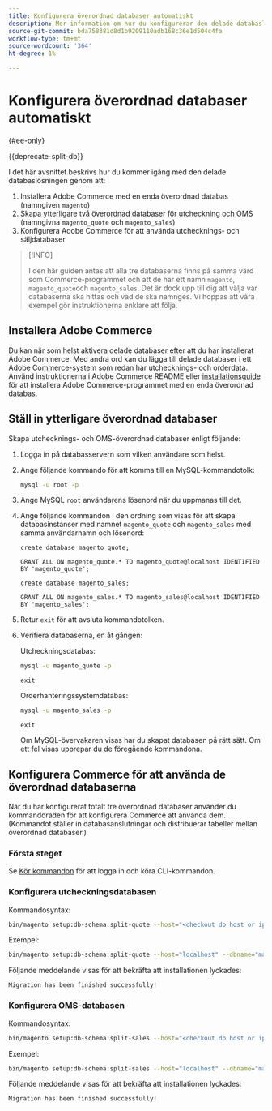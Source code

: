 ```yaml
---
title: Konfigurera överordnad databaser automatiskt
description: Mer information om hur du konfigurerar den delade databaslösningen automatiskt.
source-git-commit: bda758381d8d1b9209110adb168c36e1d504c4fa
workflow-type: tm+mt
source-wordcount: '364'
ht-degree: 1%

---
```



# Konfigurera överordnad databaser automatiskt

{#ee-only}

{{deprecate-split-db}}

I det här avsnittet beskrivs hur du kommer igång med den delade databaslösningen genom att:

1. Installera Adobe Commerce med en enda överordnad databas (namngiven `magento`)
1. Skapa ytterligare två överordnad databaser för [utcheckning](https://glossary.magento.com/checkout) och OMS (namngivna `magento_quote` och `magento_sales`)
1. Konfigurera Adobe Commerce för att använda utchecknings- och säljdatabaser

>[!INFO]
>
>I den här guiden antas att alla tre databaserna finns på samma värd som Commerce-programmet och att de har ett namn `magento`, `magento_quote`och `magento_sales`. Det är dock upp till dig att välja var databaserna ska hittas och vad de ska namnges. Vi hoppas att våra exempel gör instruktionerna enklare att följa.

## Installera Adobe Commerce

Du kan när som helst aktivera delade databaser efter att du har installerat Adobe Commerce. Med andra ord kan du lägga till delade databaser i ett Adobe Commerce-system som redan har utchecknings- och orderdata. Använd instruktionerna i Adobe Commerce README eller [installationsguide](https://devdocs.magento.com/guides/v2.4/install-gde/bk-install-guide.html) för att installera Adobe Commerce-programmet med en enda överordnad databas.

## Ställ in ytterligare överordnad databaser

Skapa utchecknings- och OMS-överordnad databaser enligt följande:

1. Logga in på databasservern som vilken användare som helst.
1. Ange följande kommando för att komma till en MySQL-kommandotolk:

   ```bash
   mysql -u root -p
   ```

1. Ange MySQL `root` användarens lösenord när du uppmanas till det.
1. Ange följande kommandon i den ordning som visas för att skapa databasinstanser med namnet `magento_quote` och `magento_sales` med samma användarnamn och lösenord:

   ```shell
   create database magento_quote;
   ```

   ```shell
   GRANT ALL ON magento_quote.* TO magento_quote@localhost IDENTIFIED BY 'magento_quote';
   ```

   ```shell
   create database magento_sales;
   ```

   ```shell
   GRANT ALL ON magento_sales.* TO magento_sales@localhost IDENTIFIED BY 'magento_sales';
   ```

1. Retur `exit` för att avsluta kommandotolken.

1. Verifiera databaserna, en åt gången:

   Utcheckningsdatabas:

   ```bash
   mysql -u magento_quote -p
   ```

   ```shell
   exit
   ```

   Orderhanteringssystemdatabas:

   ```bash
   mysql -u magento_sales -p
   ```

   ```shell
   exit
   ```

   Om MySQL-övervakaren visas har du skapat databasen på rätt sätt. Om ett fel visas upprepar du de föregående kommandona.

## Konfigurera Commerce för att använda de överordnad databaserna

När du har konfigurerat totalt tre överordnad databaser använder du kommandoraden för att konfigurera Commerce att använda dem. (Kommandot ställer in databasanslutningar och distribuerar tabeller mellan överordnad databaser.)

### Första steget

Se [Kör kommandon](../cli/config-cli.md#running-commands) för att logga in och köra CLI-kommandon.

### Konfigurera utcheckningsdatabasen

Kommandosyntax:

```bash
bin/magento setup:db-schema:split-quote --host="<checkout db host or ip>" --dbname="<name>" --username="<checkout db username>" --password="<password>"
```

Exempel:

```bash
bin/magento setup:db-schema:split-quote --host="localhost" --dbname="magento_quote" --username="magento_quote" --password="magento_quote"
```

Följande meddelande visas för att bekräfta att installationen lyckades:

```terminal
Migration has been finished successfully!
```

### Konfigurera OMS-databasen

Kommandosyntax:

```bash
bin/magento setup:db-schema:split-sales --host="<checkout db host or ip>" --dbname="<name>" --username="<checkout db username>" --password="<password>"
```

Exempel:

```bash
bin/magento setup:db-schema:split-sales --host="localhost" --dbname="magento_sales" --username="magento_sales" --password="magento_sales"
```

Följande meddelande visas för att bekräfta att installationen lyckades:

```terminal
Migration has been finished successfully!
```
